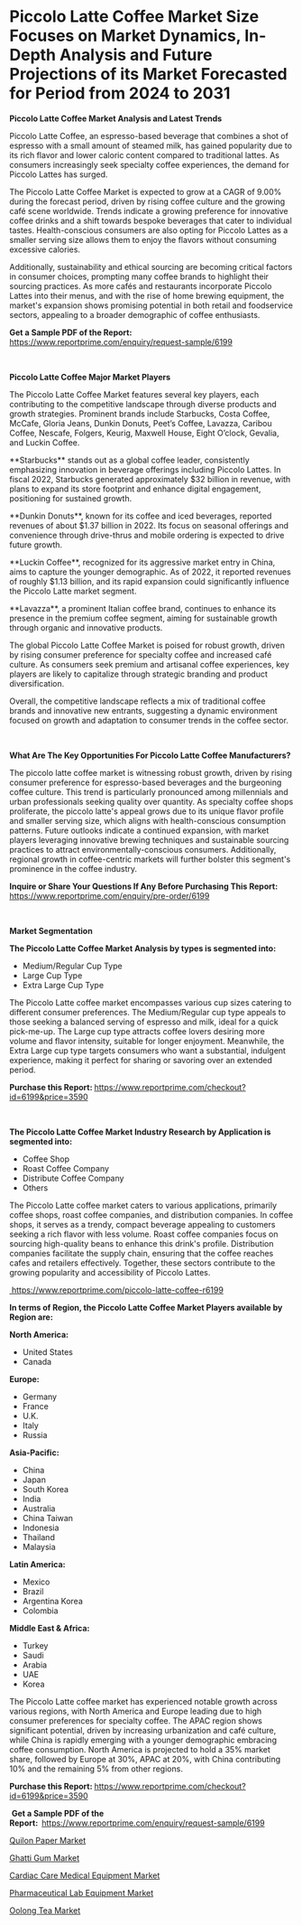 <p><h1>Piccolo Latte Coffee Market Size Focuses on Market Dynamics, In-Depth Analysis and Future Projections of its Market Forecasted for Period from 2024 to 2031</h1></p><p><strong>Piccolo Latte Coffee Market Analysis and Latest Trends</strong></p>
<p><p>Piccolo Latte Coffee, an espresso-based beverage that combines a shot of espresso with a small amount of steamed milk, has gained popularity due to its rich flavor and lower caloric content compared to traditional lattes. As consumers increasingly seek specialty coffee experiences, the demand for Piccolo Lattes has surged. </p><p>The Piccolo Latte Coffee Market is expected to grow at a CAGR of 9.00% during the forecast period, driven by rising coffee culture and the growing café scene worldwide. Trends indicate a growing preference for innovative coffee drinks and a shift towards bespoke beverages that cater to individual tastes. Health-conscious consumers are also opting for Piccolo Lattes as a smaller serving size allows them to enjoy the flavors without consuming excessive calories. </p><p>Additionally, sustainability and ethical sourcing are becoming critical factors in consumer choices, prompting many coffee brands to highlight their sourcing practices. As more cafés and restaurants incorporate Piccolo Lattes into their menus, and with the rise of home brewing equipment, the market's expansion shows promising potential in both retail and foodservice sectors, appealing to a broader demographic of coffee enthusiasts.</p></p>
<p><strong>Get a Sample PDF of the Report:&nbsp;</strong> <a href="https://www.reportprime.com/enquiry/request-sample/6199">https://www.reportprime.com/enquiry/request-sample/6199</a></p>
<p>&nbsp;</p>
<p><strong>Piccolo Latte Coffee Major Market Players</strong></p>
<p><p>The Piccolo Latte Coffee Market features several key players, each contributing to the competitive landscape through diverse products and growth strategies. Prominent brands include Starbucks, Costa Coffee, McCafe, Gloria Jeans, Dunkin Donuts, Peet’s Coffee, Lavazza, Caribou Coffee, Nescafe, Folgers, Keurig, Maxwell House, Eight O’clock, Gevalia, and Luckin Coffee.</p><p>**Starbucks** stands out as a global coffee leader, consistently emphasizing innovation in beverage offerings including Piccolo Lattes. In fiscal 2022, Starbucks generated approximately $32 billion in revenue, with plans to expand its store footprint and enhance digital engagement, positioning for sustained growth.</p><p>**Dunkin Donuts**, known for its coffee and iced beverages, reported revenues of about $1.37 billion in 2022. Its focus on seasonal offerings and convenience through drive-thrus and mobile ordering is expected to drive future growth. </p><p>**Luckin Coffee**, recognized for its aggressive market entry in China, aims to capture the younger demographic. As of 2022, it reported revenues of roughly $1.13 billion, and its rapid expansion could significantly influence the Piccolo Latte market segment.</p><p>**Lavazza**, a prominent Italian coffee brand, continues to enhance its presence in the premium coffee segment, aiming for sustainable growth through organic and innovative products.</p><p>The global Piccolo Latte Coffee Market is poised for robust growth, driven by rising consumer preference for specialty coffee and increased café culture. As consumers seek premium and artisanal coffee experiences, key players are likely to capitalize through strategic branding and product diversification.</p><p>Overall, the competitive landscape reflects a mix of traditional coffee brands and innovative new entrants, suggesting a dynamic environment focused on growth and adaptation to consumer trends in the coffee sector.</p></p>
<p>&nbsp;</p>
<p><strong>What Are The Key Opportunities For Piccolo Latte Coffee Manufacturers?</strong></p>
<p><p>The piccolo latte coffee market is witnessing robust growth, driven by rising consumer preference for espresso-based beverages and the burgeoning coffee culture. This trend is particularly pronounced among millennials and urban professionals seeking quality over quantity. As specialty coffee shops proliferate, the piccolo latte's appeal grows due to its unique flavor profile and smaller serving size, which aligns with health-conscious consumption patterns. Future outlooks indicate a continued expansion, with market players leveraging innovative brewing techniques and sustainable sourcing practices to attract environmentally-conscious consumers. Additionally, regional growth in coffee-centric markets will further bolster this segment's prominence in the coffee industry.</p></p>
<p><strong>Inquire or Share Your Questions If Any Before Purchasing This Report:</strong> <a href="https://www.reportprime.com/enquiry/pre-order/6199">https://www.reportprime.com/enquiry/pre-order/6199</a></p>
<p>&nbsp;</p>
<p><strong>Market Segmentation</strong></p>
<p><strong>The Piccolo Latte Coffee Market Analysis by types is segmented into:</strong></p>
<p><ul><li>Medium/Regular Cup Type</li><li>Large Cup Type</li><li>Extra Large Cup Type</li></ul></p>
<p><p>The Piccolo Latte coffee market encompasses various cup sizes catering to different consumer preferences. The Medium/Regular cup type appeals to those seeking a balanced serving of espresso and milk, ideal for a quick pick-me-up. The Large cup type attracts coffee lovers desiring more volume and flavor intensity, suitable for longer enjoyment. Meanwhile, the Extra Large cup type targets consumers who want a substantial, indulgent experience, making it perfect for sharing or savoring over an extended period.</p></p>
<p><strong>Purchase this Report:&nbsp;</strong><a href="https://www.reportprime.com/checkout?id=6199&price=3590">https://www.reportprime.com/checkout?id=6199&price=3590</a></p>
<p>&nbsp;</p>
<p><strong>The Piccolo Latte Coffee Market Industry Research by Application is segmented into:</strong></p>
<p><ul><li>Coffee Shop</li><li>Roast Coffee Company</li><li>Distribute Coffee Company</li><li>Others</li></ul></p>
<p><p>The Piccolo Latte coffee market caters to various applications, primarily coffee shops, roast coffee companies, and distribution companies. In coffee shops, it serves as a trendy, compact beverage appealing to customers seeking a rich flavor with less volume. Roast coffee companies focus on sourcing high-quality beans to enhance this drink's profile. Distribution companies facilitate the supply chain, ensuring that the coffee reaches cafes and retailers effectively. Together, these sectors contribute to the growing popularity and accessibility of Piccolo Lattes.</p></p>
<p><a href="https://www.reportprime.com/piccolo-latte-coffee-r6199">&nbsp;https://www.reportprime.com/piccolo-latte-coffee-r6199</a></p>
<p><strong>In terms of Region, the Piccolo Latte Coffee Market Players available by Region are:</strong></p>
<p>
    <p> <strong> North America: </strong>
        <ul>
            <li>United States</li>
            <li>Canada</li>
        </ul>
        </p> 
    <p> <strong> Europe: </strong>
        <ul>
            <li>Germany</li>
            <li>France</li>
            <li>U.K.</li>
            <li>Italy</li>
            <li>Russia</li>
        </ul>
        </p> 
    <p> <strong> Asia-Pacific: </strong>
        <ul>
            <li>China</li>
            <li>Japan</li>
            <li>South Korea</li>
            <li>India</li>
            <li>Australia</li>
            <li>China Taiwan</li>
            <li>Indonesia</li>
            <li>Thailand</li>
            <li>Malaysia</li>
        </ul>
        </p> 
    <p> <strong> Latin America: </strong>
        <ul>
            <li>Mexico</li>
            <li>Brazil</li>
            <li>Argentina Korea</li>
            <li>Colombia</li>
        </ul>
        </p> 
    <p> <strong> Middle East & Africa: </strong>
        <ul>
            <li>Turkey</li>
            <li>Saudi</li>
            <li>Arabia</li>
            <li>UAE</li>
            <li>Korea</li>
        </ul>
    </p>
    </p>
<p><p>The Piccolo Latte coffee market has experienced notable growth across various regions, with North America and Europe leading due to high consumer preferences for specialty coffee. The APAC region shows significant potential, driven by increasing urbanization and café culture, while China is rapidly emerging with a younger demographic embracing coffee consumption. North America is projected to hold a 35% market share, followed by Europe at 30%, APAC at 20%, with China contributing 10% and the remaining 5% from other regions.</p></p>
<p><strong>Purchase this Report: </strong><a href="https://www.reportprime.com/checkout?id=6199&price=3590">https://www.reportprime.com/checkout?id=6199&price=3590</a></p>
<p>&nbsp;<strong>Get a Sample PDF of the Report:&nbsp;&nbsp;</strong><a href="https://www.reportprime.com/enquiry/request-sample/6199">https://www.reportprime.com/enquiry/request-sample/6199</a></p>
<p><strong></strong></p>
<p><p><a href="https://issuu.com/reportprime-2/docs/quilon-paper-market-size-2030.pptx_f7349bc783cfea">Quilon Paper Market</a></p><p><a href="https://github.com/AngelaWalsh696/Market-Research-Report-List-1/blob/main/ghatti-gum-market.md">Ghatti Gum Market</a></p><p><a href="https://medium.com/@heather.ogden68774/the-cardiac-care-medical-equipment-market-research-report-provides-an-in-depth-and-up-to-date-41ed344ba586">Cardiac Care Medical Equipment Market</a></p><p><a href="https://medium.com/@heather.ogden68774/the-market-for-pharmaceutical-lab-equipment-market-is-examined-in-this-report-along-with-the-35300c119b89">Pharmaceutical Lab Equipment Market</a></p><p><a href="https://github.com/GRUBBSCHARLES/Market-Research-Report-List-1/blob/main/oolong-tea-market.md">Oolong Tea Market</a></p></p>